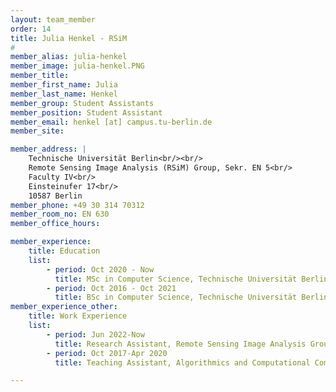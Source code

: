 ```yaml
---
layout: team_member
order: 14
title: Julia Henkel - RSiM
#
member_alias: julia-henkel
member_image: julia-henkel.PNG
member_title:
member_first_name: Julia
member_last_name: Henkel
member_group: Student Assistants
member_position: Student Assistant
member_email: henkel [at] campus.tu-berlin.de
member_site:

member_address: |
    Technische Universität Berlin<br/><br/>
    Remote Sensing Image Analysis (RSiM) Group, Sekr. EN 5<br/>
    Faculty IV<br/>
    Einsteinufer 17<br/>
    10587 Berlin
member_phone: +49 30 314 70312
member_room_no: EN 630
member_office_hours:

member_experience:
    title: Education
    list:
        - period: Oct 2020 - Now
          title: MSc in Computer Science, Technische Universität Berlin, Germany.
        - period: Oct 2016 - Oct 2021
          title: BSc in Computer Science, Technische Universität Berlin, Germany.
member_experience_other:
    title: Work Experience
    list:
        - period: Jun 2022-Now
          title: Research Assistant, Remote Sensing Image Analysis Group at TU Berlin, Germany.
        - period: Oct 2017-Apr 2020
          title: Teaching Assistant, Algorithmics and Computational Complexity Group at TU Berlin, Germany.

---
```

